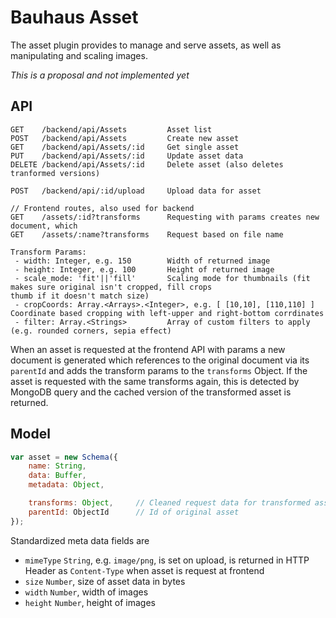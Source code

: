 # Bauhaus Asset

The asset plugin provides to manage and serve assets, as well as manipulating and scaling images.

*This is a proposal and not implemented yet*

## API

```
GET    /backend/api/Assets         Asset list
POST   /backend/api/Assets         Create new asset
GET    /backend/api/Assets/:id     Get single asset 
PUT    /backend/api/Assets/:id     Update asset data
DELETE /backend/api/Assets/:id     Delete asset (also deletes tranformed versions)

POST   /backend/api/:id/upload     Upload data for asset

// Frontend routes, also used for backend
GET    /assets/:id?transforms      Requesting with params creates new document, which 
GET    /assets/:name?transforms    Request based on file name 

Transform Params: 
 - width: Integer, e.g. 150        Width of returned image
 - height: Integer, e.g. 100       Height of returned image
 - scale_mode: 'fit'||'fill'       Scaling mode for thumbnails (fit makes sure original isn't cropped, fill crops                             thumb if it doesn't match size)
 - cropCoords: Array.<Arrays>.<Integer>, e.g. [ [10,10], [110,110] ] Coordinate based cropping with left-upper and right-bottom corrdinates
 - filter: Array.<Strings>         Array of custom filters to apply (e.g. rounded corners, sepia effect)
```

When an asset is requested at the frontend API with params a new document is generated which references to the original document via its `parentId` and adds the transform params to the `transforms` Object. If the asset is requested with the same transforms again, this is detected by MongoDB query and the cached version of the transformed asset is returned.

## Model 
```javascript
var asset = new Schema({
    name: String,
    data: Buffer,
    metadata: Object,

    transforms: Object,     // Cleaned request data for transformed assets
    parentId: ObjectId      // Id of original asset 
});
```

Standardized meta data fields are
 - `mimeType` `String`, e.g. `image/png`, is set on upload, is returned in HTTP Header as `Content-Type` when asset is request at frontend
 - `size` `Number`, size of asset data in bytes
 - `width` `Number`, width of images
 - `height` `Number`, height of images

